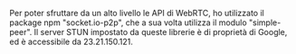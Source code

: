 Per poter sfruttare da un alto livello le API di WebRTC, ho utilizzato il package npm "socket.io-p2p", che a sua volta utilizza il modulo "simple-peer".
Il server STUN impostato da queste librerie è di proprietà di Google, ed è accessibile da 23.21.150.121.